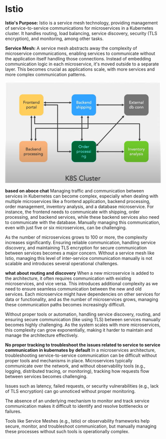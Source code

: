 # Istio

**Istio's Purpose:** Istio is a service mesh technology, providing management of service-to-service communications for microservices in a Kubernetes cluster. It handles routing, load balancing, service discovery, security (TLS encryption), and monitoring, among other tasks.

**Service Mesh:** A service mesh abstracts away the complexity of microservice communications, enabling services to communicate without the application itself handling those connections. Instead of embedding communication logic in each microservice, it's moved outside to a separate layer. This becomes crucial as applications scale, with more services and more complex communication patterns.

![Screenshot](k8sarck.png)

**based on aboce chat**
Managing traffic and communication between services in Kubernetes can become complex, especially when dealing with multiple microservices like a frontend application, backend processing, order management, inventory analysis, and a database microservice. For instance, the frontend needs to communicate with shipping, order processing, and backend services, while these backend services also need to communicate with the database. Manually managing this communication, even with just five or six microservices, can be challenging.

As the number of microservices grows to 100 or more, the complexity increases significantly. Ensuring reliable communication, handling service discovery, and maintaining TLS encryption for secure communication between services becomes a major concern. Without a service mesh like Istio, managing this level of inter-service communication manually is not scalable and introduces several operational challenges.

**what about routing and discovery** When a new microservice is added to the architecture, it often requires communication with existing microservices, and vice versa. This introduces additional complexity as we need to ensure seamless communication between the new and old services. Each microservice might have dependencies on other services for data or functionality, and as the number of microservices grows, managing these communication paths becomes increasingly difficult.

Without proper tools or automation, handling service discovery, routing, and ensuring secure communication (like using TLS) between services manually becomes highly challenging. As the system scales with more microservices, this complexity can grow exponentially, making it harder to maintain and manage the architecture effectively.

**No proper tracking to troubleshoot the issues related to service to service communication in kubernates by default**
In a microservices architecture, troubleshooting service-to-service communication can be difficult without proper tools and mechanisms in place.
Microservices typically communicate over the network, and without observability tools (e.g., logging, distributed tracing, or monitoring), tracking how requests flow between services becomes challenging.

Issues such as latency, failed requests, or security vulnerabilities (e.g., lack of TLS encryption) can go unnoticed without proper monitoring.

The absence of an underlying mechanism to monitor and track service communication makes it difficult to identify and resolve bottlenecks or failures.

Tools like Service Meshes (e.g., Istio) or observability frameworks help secure, monitor, and troubleshoot communication, but manually managing these processes without such tools is operationally complex.
